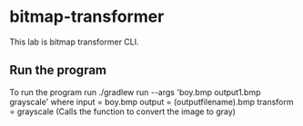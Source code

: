 # bitmap-transformer
 This lab is bitmap transformer CLI.
 
## Run the program
To run the program run ./gradlew run --args 'boy.bmp output1.bmp grayscale'
  where input = boy.bmp
        output = (outputfilename).bmp
        transform = grayscale (Calls the function to convert the image to gray)
